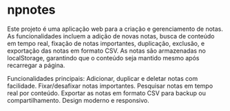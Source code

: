 # npnotes
Este projeto é uma aplicação web para a criação e gerenciamento de notas. As funcionalidades incluem a adição de novas notas, busca de conteúdo em tempo real, fixação de notas importantes, duplicação, exclusão, e exportação das notas em formato CSV. As notas são armazenadas no localStorage, garantindo que o conteúdo seja mantido mesmo após recarregar a página.

Funcionalidades principais: Adicionar, duplicar e deletar notas com facilidade. Fixar/desafixar notas importantes. Pesquisar notas em tempo real por conteúdo. Exportar as notas em formato CSV para backup ou compartilhamento. Design moderno e responsivo.
